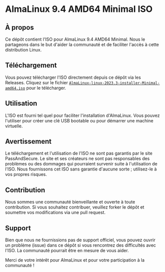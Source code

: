 # AlmaLinux 9.4 AMD64 Minimal ISO

## À propos
Ce dépôt contient l'ISO pour AlmaLinux 9.4 AMD64 Minimal. Nous le partageons dans le but d'aider la communauté et de faciliter l'accès à cette distribution Linux.

## Téléchargement
Vous pouvez télécharger l'ISO directement depuis ce dépôt via les Releases. Cliquez sur le fichier [`AlmaLinux-linux-2023.3-installer-Minimal-amd64.iso`](https://github.com/PassAndSecure/AlmaLinux-linux-2023.3/releases/download/AlmaLinux-linux-2023.3-installer-Minimal-amd64/AlmaLinux-linux-2023.3-installer-Minimal-amd64.iso) pour le télécharger.

## Utilisation
L'ISO est fourni tel quel pour faciliter l'installation d'AlmaLinux. Vous pouvez l'utiliser pour créer une clé USB bootable ou pour démarrer une machine virtuelle.

## Avertissement
Le téléchargement et l'utilisation de l'ISO ne sont pas garantis par le site PassAndSecure. Le site et ses créateurs ne sont pas responsables des problèmes ou des dommages qui pourraient survenir suite à l'utilisation de l'ISO. Nous fournissons cet ISO sans garantie d'aucune sorte ; utilisez-le à vos propres risques.

## Contribution
Nous sommes une communauté bienveillante et ouverte à toute contribution. Si vous souhaitez contribuer, veuillez forker le dépôt et soumettre vos modifications via une pull request.

## Support
Bien que nous ne fournissions pas de support officiel, vous pouvez ouvrir un problème (issue) dans ce dépôt si vous rencontrez des difficultés avec l'ISO. La communauté pourrait être en mesure de vous aider.

Merci de votre intérêt pour AlmaLinux et pour votre participation à la communauté !
